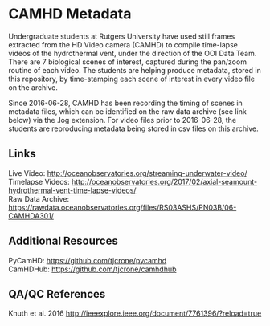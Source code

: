 # CAMHD Metadata
Undergraduate students at Rutgers University have used still frames extracted from the HD Video camera (CAMHD) to compile time-lapse videos of the hydrothermal vent, under the direction of the OOI Data Team. There are 7 biological scenes of interest, captured during the pan/zoom routine of each video. The students are helping produce metadata, stored in this repository, by time-stamping each scene of interest in every video file on the archive.

Since 2016-06-28, CAMHD has been recording the timing of scenes in metadata files, which can be identified on the raw data archive (see link below) via the .log extension. For video files prior to 2016-06-28, the students are reproducing metadata being stored in csv files on this archive.

## Links
Live Video: http://oceanobservatories.org/streaming-underwater-video/   
Timelapse Videos: http://oceanobservatories.org/2017/02/axial-seamount-hydrothermal-vent-time-lapse-videos/   
Raw Data Archive: https://rawdata.oceanobservatories.org/files/RS03ASHS/PN03B/06-CAMHDA301/  

## Additional Resources
PyCamHD: https://github.com/tjcrone/pycamhd   
CamHDHub: https://github.com/tjcrone/camhdhub   

## QA/QC References
Knuth et al. 2016 http://ieeexplore.ieee.org/document/7761396/?reload=true
